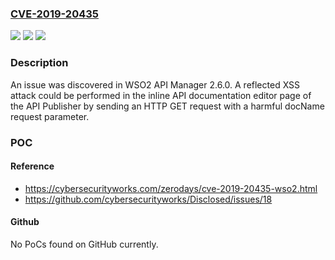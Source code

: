 ### [CVE-2019-20435](https://cve.mitre.org/cgi-bin/cvename.cgi?name=CVE-2019-20435)
![](https://img.shields.io/static/v1?label=Product&message=n%2Fa&color=blue)
![](https://img.shields.io/static/v1?label=Version&message=n%2Fa&color=blue)
![](https://img.shields.io/static/v1?label=Vulnerability&message=n%2Fa&color=brighgreen)

### Description

An issue was discovered in WSO2 API Manager 2.6.0. A reflected XSS attack could be performed in the inline API documentation editor page of the API Publisher by sending an HTTP GET request with a harmful docName request parameter.

### POC

#### Reference
- https://cybersecurityworks.com/zerodays/cve-2019-20435-wso2.html
- https://github.com/cybersecurityworks/Disclosed/issues/18

#### Github
No PoCs found on GitHub currently.

